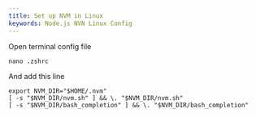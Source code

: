 ```yaml
---
title: Set up NVM in Linux
keywords: Node.js NVN Linux Config
---
```


Open terminal config file

`nano .zshrc`

And add this line
```
export NVM_DIR="$HOME/.nvm"
[ -s "$NVM_DIR/nvm.sh" ] && \. "$NVM_DIR/nvm.sh"
[ -s "$NVM_DIR/bash_completion" ] && \. "$NVM_DIR/bash_completion"
```


